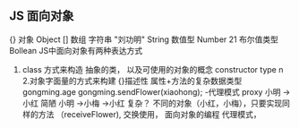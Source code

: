 ## JS 面向对象
{} 对象 Object
[] 数组
字符串 "刘功明" String
数值型 Number 21
布尔值类型 Bollean
JS中面向对象有两种表达方式
1. class 方式来构造
抽象的类， 以及可使用的对象的概念 constructor type n
2.对象字面量的方式来构建 {}描述性
属性+方法的复杂数据类型
gongming.age gongming.sendFlower(xiaohong);
-代理模式 proxy
小明 -> 小红 简陋
小明 ->小梅 ->小红 复杂？
不同的对象（小红，小梅），只要实现同样的方法
（receiveFlower), 交换使用， 面向对象的编程
代理模式，